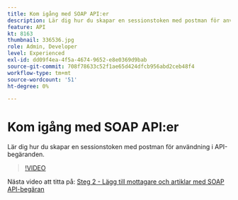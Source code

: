 ```yaml
---
title: Kom igång med SOAP API:er
description: Lär dig hur du skapar en sessionstoken med postman för användning i API-begäranden
feature: API
kt: 8163
thumbnail: 336536.jpg
role: Admin, Developer
level: Experienced
exl-id: dd09f4ea-4f5a-4674-9652-e8e0369d9bab
source-git-commit: 708f78633c52f1ae65d424dfcb956abd2ceb48f4
workflow-type: tm+mt
source-wordcount: '51'
ht-degree: 0%

---
```


# Kom igång med SOAP API:er

Lär dig hur du skapar en sessionstoken med postman för användning i API-begäranden.

>[!VIDEO](https://video.tv.adobe.com/v/336639?quality=12)

Nästa video att titta på: [Steg 2 - Lägg till mottagare och artiklar med SOAP API-begäran](/help/tutorial-using-soap-apis/add-recipients-and-articles-using-using-soap-api-requests.md)
